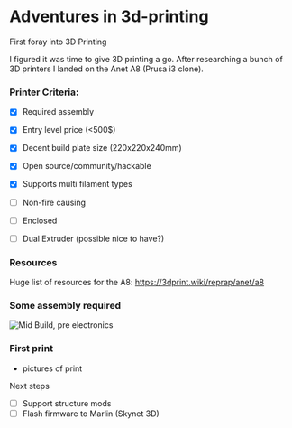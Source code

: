# Adventures in 3d-printing
First foray into 3D Printing

I figured it was time to give 3D printing a go. After researching a bunch of 3D printers I landed on the Anet A8 (Prusa i3 clone).

### Printer Criteria:

- [x] Required assembly
- [x] Entry level price (<500$)
- [x] Decent build plate size (220x220x240mm)
- [x] Open source/community/hackable
- [x] Supports multi filament types

- [ ] Non-fire causing
- [ ] Enclosed
- [ ] Dual Extruder (possible nice to have?)

### Resources
Huge list of resources for the A8:
https://3dprint.wiki/reprap/anet/a8 


### Some assembly required
![Mid Build, pre electronics](https://github.com/andruschak/3d-printing/build.png)

### First print
- pictures of print


Next steps
- [ ] Support structure mods
- [ ] Flash firmware to Marlin (Skynet 3D)
